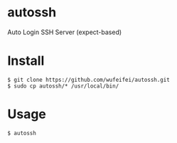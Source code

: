 # autossh
Auto Login SSH Server (expect-based)

# Install

```
$ git clone https://github.com/wufeifei/autossh.git
$ sudo cp autossh/* /usr/local/bin/
```

# Usage

```
$ autossh
```
